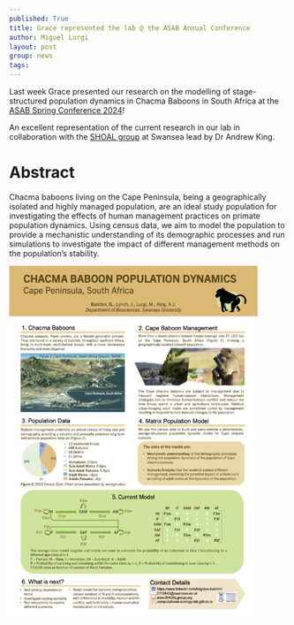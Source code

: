 ```yaml
---
published: True
title: Grace represented the lab @ the ASAB Annual Conference
author: Miguel Lurgi
layout: post
group: news
tags: 
---
```


Last week Grace presented our research on the modelling of stage-structured population dynamics in Chacma Baboons in South Africa at the [ASAB Spring Conference 2024](https://www.asab.org/conferences-events/2024/1/9/asab-spring-2024)!

An excellent representation of the current research in our lab in collaboration with the [SHOAL group](https://www.shoalgroup.org/) at Swansea lead by Dr Andrew King.

# Abstract
Chacma baboons living on the Cape Peninsula, being a geographically isolated and highly managed population, are an ideal study population for investigating the effects of human management practices on primate population dynamics. Using census data, we aim to model the population to provide a mechanistic understanding of its demographic processes and run simulations to investigate the impact of different management methods on the population’s stability.

 <img src="/static/img/pub/2024_Balchin_poster.png" alt="poster picture" class="img-fluid" width="450">

